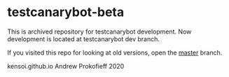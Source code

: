 # testcanarybot-beta
This is archived repository for testcanarybot development. Now development is located at testcanarybot dev branch.

If you visited this repo for looking at old versions, open the [master](https://github.com/kensoi/testcanarybot-beta/tree/master) branch.



kensoi.github.io
Andrew Prokofieff 2020

